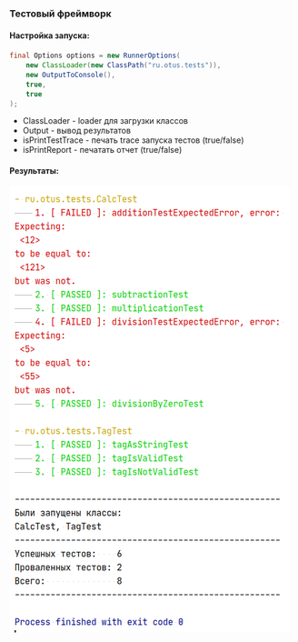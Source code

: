 ### Тестовый фреймворк

#### Настройка запуска:
```java
final Options options = new RunnerOptions(
    new ClassLoader(new ClassPath("ru.otus.tests")),
    new OutputToConsole(),
    true,
    true
);
```
* ClassLoader - loader для загрузки классов
* Output - вывод результатов
* isPrintTestTrace - печать trace запуска тестов (true/false)
* isPrintReport - печатать отчет (true/false)

#### Результаты:

![Results](https://github.com/AlexBugrimov/otus-java/blob/hw03-annotations/hw03-annotations/result.png)